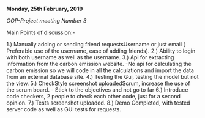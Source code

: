**Monday, 25th February, 2019**

*OOP-Project meeting Number 3*

Main Points of discussion:-

1.) Manually adding or sending friend requestsUsername or just email ( Preferable use of the username, ease of adding friends).
2.) Ability to login with both username as well as the username.
3.) Api for extracting information from the carbon emission website.
    -No api for calculating the carbon emission so we will code in all the calculations and import the data from an external database site.
4.) Testing the Gui, testing the model but not the view.
5.) CheckStyle screenshot uploadedScrum, increase the use of the scrum board.
    - Stick to the objectives and not go to far
6.) Introduce code checkers, 2 people to check each other code, just for a second opinion.
7.) Tests screenshot uploaded.
8.) Demo Completed, with tested server code as well as GUI tests for requests.
